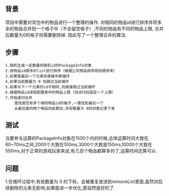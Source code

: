 ## 背景
项目中需要对背包中的物品进行一个整理的操作.
对相同的物品id进行排序并将多余的物品合并到一个格子中（不会留空格子）,不同的物品有不同的物品上限,
合并后数量为0的格子则需要删除掉.
因此写了一个整理合并的算法.

## 步骤

```
1.随机生成一定数量的随机id的PackageInfo对象
2.按物品id顺序对list进行排序（根据公司物品排序规则顺序来）
3.如果是最后一个元素则直接中断循环
4.如果当前数量为 0 则跳过当前循环
5.如果与下一个元素的id不相同,则直接跳过当前循环
6.根据物品id读取配置表中的物品上限（测试代码固定一个上限）
7.开始递归合并
    查找是否有多个相同物品id的格子,一直找到最后一个
    从最后面的两个物品向前累加,并将数量为 0的对象记录下来
```
## 测试
当要参与运算的PackageInfo对象在1500个内的时候,总体运算时间大致在60~70ms之间,2000个大致在100ms,3000个大致是150ms,10000个大致在550ms,对于正常的游戏玩家来说,有几百个物品都算多的了,运算时间还算可以.

## 问题
1.在循环过程中,有些数量为 0 的下标，会被重复放进到removeList里面,虽然对后续删除的元素无影响,如果能进一步优化,那自然是好的了.